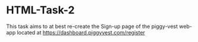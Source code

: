 # HTML-Task-2
This task aims to at best re-create the Sign-up page of the piggy-vest web-app located at https://dashboard.piggyvest.com/register
